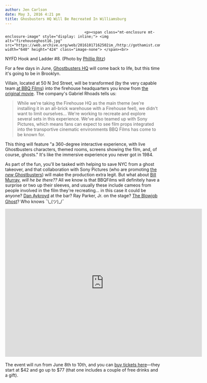 ```yaml
---
author: Jen Carlson
date: May 3, 2016 4:21 pm
title: Ghosbusters HQ Will Be Recreated In Williamsburg
---
```


	
										<p><span class="mt-enclosure mt-enclosure-image" style="display: inline;"> <img alt="firehouseghost16.jpg" src="https://web.archive.org/web/20161017162502im_/http://gothamist.com/attachments/arts_jen/firehouseghost16.jpg" width="640" height="424" class="image-none"> </span><br>
<span class="photo_caption">NYFD Hook and Ladder #8. (Photo by <a href="https://web.archive.org/web/20161017162502/https://www.flickr.com/photos/ritzphotos/1505943177">Phillip Ritz</a>)</span></p>

<p>For a few days in June, <a href="https://web.archive.org/web/20161017162502/http://gothamist.com/2013/08/13/how_much_would_it_cost_to_live_in_g.php">Ghostbusters HQ</a> will come back to life, but this time it&apos;s going to be in Brooklyn.</p>

<p>Villain, located at 50 N 3rd Street, will be transformed (by the very capable team <a href="https://web.archive.org/web/20161017162502/http://bbqfilms.com/ghostbusters">at BBQ Films</a>) into the firehouse headquarters you know from <a href="https://web.archive.org/web/20161017162502/http://gothamist.com/2015/10/27/ghostbusters_book.php#photo-1">the original movie</a>. The company&apos;s Gabriel Rhoads tells us:</p>

<blockquote>While we&apos;re taking the Firehouse HQ as the main theme (we&apos;re installing it in an all-brick warehouse with a Firehouse feel), we didn&apos;t want to limit ourselves...  We&apos;re working to recreate and explore several sets in this experience.  We&apos;ve also teamed up with Sony Pictures, which means fans can expect to see film props integrated into the transportive cinematic environments BBQ Films has come to be known for.</blockquote> 

<p>This thing will feature &quot;a 360-degree interactive experience, with live Ghostbusters characters, themed rooms, screens showing the film, and, of course, ghosts.&quot; It&apos;s like the immersive experience you never got in 1984. </p>

<p>As part of the fun, you&apos;ll be tasked with helping to save NYC from a ghost takeover, and that collaboration with Sony Pictures (who are promoting <a href="https://web.archive.org/web/20161017162502/http://gothamist.com/2016/03/03/ghostbusters_3_trailer.php">the <em>new</em> Ghostbusters</a>) will make the production extra legit. But what about <a href="https://web.archive.org/web/20161017162502/http://gothamist.com/tags/billmurraywatch">Bill Murray</a>, <em>will he be there??</em> All we know is that BBQFilms will definitely have a surprise or two up their sleeves, and usually these include cameos from people involved in the film they&apos;re recreating... in this case it could be anyone? <a href="https://web.archive.org/web/20161017162502/https://www.youtube.com/watch?v=SKqjIv91Zx8">Dan Aykroyd</a> at the bar? Ray Parker, Jr. on the stage? <a href="https://web.archive.org/web/20161017162502/http://gothamist.com/2015/10/27/ghostbusters_book.php#photo-1">The Blowjob Ghost</a>? Who knows  &#xAF;\_(&#x30C4;)_/&#xAF;</p>

<p><iframe width="640" height="480" src="https://web.archive.org/web/20161017162502if_/https://www.youtube.com/embed/HNDdUK9X2RE" frameborder="0" allowfullscreen></iframe><br>
 <br>
The event will run from June 8th to 10th, and you can <a href="https://web.archive.org/web/20161017162502/ttp://bbqfilms.com/ghostbusters">buy tickets here</a>&#x2014;they start at $42 and go up to $77 (that one includes a couple of free drinks and a gift).</p>					
										
									
				